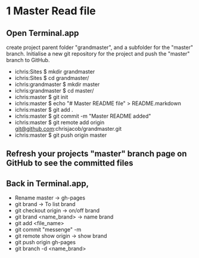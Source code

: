 # 1 Master Read file
## Open Terminal.app 
create project parent folder "grandmaster", and a subfolder for the "master" branch. Initialise a new git repository for the project and push the "master" branch to GitHub.

* ichris:Sites $ mkdir grandmaster
* ichris:Sites $ cd grandmaster/
* ichris:grandmaster $ mkdir master
* ichris:grandmaster $ cd master/
* ichris:master $ git init
* ichris:master $ echo "# Master README file" > README.markdown
* ichris:master $ git add .
* ichris:master $ git commit -m "Master README added"
* ichris:master $ git remote add origin git@github.com:chrisjacob/grandmaster.git
* ichris:master $ git push origin master

## Refresh your projects "master" branch page on GitHub to see the committed files

## Back in Terminal.app, 
* Rename master -> gh-pages	
* git brand -> To list brand
* git checkout origin -> on/off brand
* git brand <name_brand> -> name brand
* git add <file_name>
* git commit "messenge" -m 
* git remote show origin -> show brand
* git push origin gh-pages
* git branch -d <name_brand>

